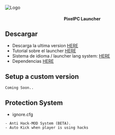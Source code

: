 ![Logo](https://pixelpc.net/img/pixelicono.png)

<h4 align="center">PixelPC Launcher</h4>

## Descargar

- Descarga la ultima version [HERE](https://github.com/PixelPC-NT/PixelLauncher/releases/latest)
- Tutorial sobre el launcher [HERE](https://github.com/PixelPC-NT/PixelLauncher/tutorial.md)
- Sistema de idioma / launcher lang system: [HERE](https://github.com/PixelPC-NT/PixelLauncher/language.md)
- Dependencias [HERE](https://github.com/PixelPC-NT/PixelLauncher/dependencies.md)

## Setup a custom version

```
Coming Soon..

```
## Protection System

- ignore.cfg
```
- Anti Hack-MOD System (BETA).
- Auto Kick when player is using hacks
```
